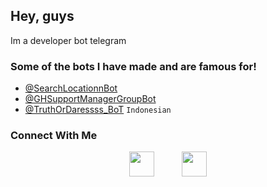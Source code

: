 <h2>Hey, guys</h2>
Im a developer bot telegram

<h3>Some of the bots I have made and are famous for!</h3>

- <a href="https://t.me/SearchLocationnBot">@SearchLocationnBot</a>
- <a href="https://t.me/GHSupportManagerGroupBot">@GHSupportManagerGroupBot</a>
- <a href="https://t.me/TruthOrDaressss_BoT">@TruthOrDaressss_BoT</a> <code>Indonesian</code>

<h3>Connect With Me</H3>
<div class="separator" style="clear: both;"><div class="separator" style="clear: both; text-align: center;"><div class="separator" style="clear: both; text-align: center;"><div class="separator" style="clear: both; text-align: center;"><div class="separator" style="clear: both; text-align: center;"><div class="separator" style="clear: both; text-align: center;"><a href="https://t.me/jevringarmindo" style="margin-left: 1em; margin-right: 1em;" target="_blank"><img alt="" data-original-height="256" data-original-width="256" height="40" src="https://lh3.googleusercontent.com/-557qJ5NxbxM/YZPFuYO8_OI/AAAAAAAABa8/Xr75V5MIaVwWTTguPSyDvGDrJ9gdYu7zACLcBGAsYHQ/image.png" width="40" /></a>&nbsp; &nbsp;&nbsp;<a href="mailto:support@jevrinsupport.ml" style="margin-left: 1em; margin-right: 1em;" target="_blank"><img alt="" data-original-height="256" data-original-width="256" height="40" src="https://lh3.googleusercontent.com/-4Epp_GA_gFs/YZPFp0dgxNI/AAAAAAAABa4/xuYN4mtssS0a2qgxgIyoDL7OQS2mc_cLgCLcBGAsYHQ/image.png" width="40" /></a></div></div><br /><br /><br /></div></div><br /><br /></div><br /><br /></div><div class="separator" style="clear: both;"><br /></div><div class="separator" style="clear: both;"><a href="https://t.me/jevringarmindo" target="_blank"></a></div></div>
